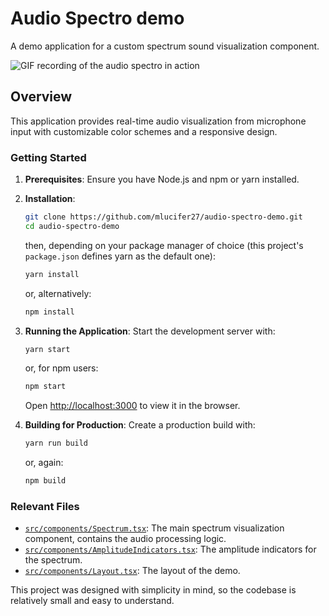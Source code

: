 # Audio Spectro demo

A demo application for a custom spectrum sound visualization component.

<picture>
  <source media="(prefers-color-scheme: dark)" srcset="https://raw.githubusercontent.com/mlucifer27/audio-spectro-demo/master/assets/recording-dark-theme.gif">
  <source media="(prefers-color-scheme: light)" srcset="https://raw.githubusercontent.com/mlucifer27/audio-spectro-demo/master/assets/recording-light-theme.gif">
  <img alt="GIF recording of the audio spectro in action">
</picture>

## Overview

This application provides real-time audio visualization from microphone input with customizable color schemes and a responsive design.

### Getting Started

1. **Prerequisites**: Ensure you have Node.js and npm or yarn installed.
2. **Installation**:

   ```sh
   git clone https://github.com/mlucifer27/audio-spectro-demo.git
   cd audio-spectro-demo
   ```

   then, depending on your package manager of choice (this project's `package.json` defines yarn as the default one):

   ```sh
   yarn install
   ```

   or, alternatively:

   ```sh
   npm install
   ```

3. **Running the Application**: Start the development server with:

   ```sh
   yarn start
   ```

   or, for npm users:

   ```sh
   npm start
   ```

   Open [http://localhost:3000](http://localhost:3000) to view it in the browser.

4. **Building for Production**: Create a production build with:

   ```sh
   yarn run build
   ```

   or, again:

   ```sh
   npm build
   ```

### Relevant Files

- [`src/components/Spectrum.tsx`](./src/components/Spectrum.tsx): The main spectrum visualization component, contains the audio processing logic.
- [`src/components/AmplitudeIndicators.tsx`](./src/components/AmplitudeIndicators.tsx): The amplitude indicators for the spectrum.
- [`src/components/Layout.tsx`](./src/components/Layout.tsx): The layout of the demo.

This project was designed with simplicity in mind, so the codebase is relatively small and easy to understand.
